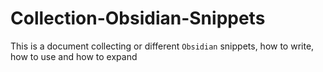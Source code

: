 # Collection-Obsidian-Snippets
This is a document collecting or different `Obsidian` snippets, how to write, how to use and how to expand
